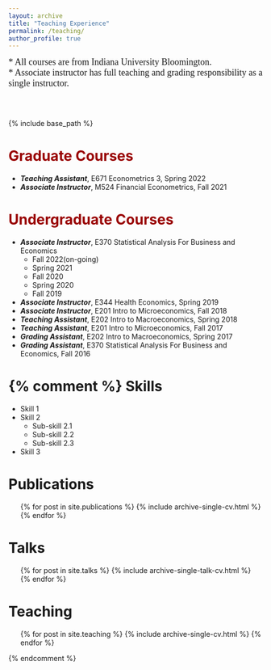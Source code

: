 ```yaml
---
layout: archive
title: "Teaching Experience"
permalink: /teaching/
author_profile: true
---
```


<span style="font-family:Papyrus; font-size: large;">* All courses are from Indiana University Bloomington.<br />* Associate instructor has full teaching and grading responsibility as a single instructor.</span>
<pre>


</pre>
{% include base_path %}

<span style="color:#990000">Graduate Courses</span>
======
* ***Teaching Assistant***, E671 Econometrics 3, Spring 2022
* ***Associate Instructor***, M524 Financial Econometrics, Fall 2021

<span style="color:#990000">Undergraduate Courses</span>
======
* ***Associate Instructor***, E370 Statistical Analysis For Business and Economics
  * Fall 2022(on-going)
  * Spring 2021
  * Fall 2020
  * Spring 2020 
  * Fall 2019 
* ***Associate Instructor***, E344 Health Economics, Spring 2019
* ***Associate Instructor***, E201 Intro to Microeconomics, Fall 2018
* ***Teaching Assistant***, E202 Intro to Macroeconomics, Spring 2018
* ***Teaching Assistant***, E201 Intro to Microeconomics, Fall 2017
* ***Grading Assistant***, E202 Intro to Macroeconomics, Spring 2017
* ***Grading Assistant***, E370 Statistical Analysis For Business and Economics, Fall 2016



{% comment %} 
Skills
======
* Skill 1
* Skill 2
  * Sub-skill 2.1
  * Sub-skill 2.2
  * Sub-skill 2.3
* Skill 3

Publications
======
  <ul>{% for post in site.publications %}
    {% include archive-single-cv.html %}
  {% endfor %}</ul>
  
Talks
======
  <ul>{% for post in site.talks %}
    {% include archive-single-talk-cv.html %}
  {% endfor %}</ul>
  
Teaching
======
  <ul>{% for post in site.teaching %}
    {% include archive-single-cv.html %}
  {% endfor %}</ul>
{% endcomment %}
